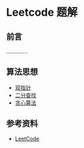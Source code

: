 # Leetcode 题解

## 前言

..............

## 算法思想

- [双指针](LeetCode%20题解%20-%20双指针.md)
- [二分查找](LeetCode%20题解%20-%20二分查找.md)
- [贪心算法](LeetCode%20题解%20-%20贪心算法.md)
<!-- - [排序](Leetcode%20题解%20-%20排序.md)
- [贪心思想](Leetcode%20题解%20-%20贪心思想.md)

- [分治](Leetcode%20题解%20-%20分治.md)
- [搜索](Leetcode%20题解%20-%20搜索.md)
- [动态规划](Leetcode%20题解%20-%20动态规划.md)
- [数学](Leetcode%20题解%20-%20数学.md)

## 数据结构相关

- [链表](Leetcode%20题解%20-%20链表.md)
- [树](Leetcode%20题解%20-%20树.md)
- [栈和队列](Leetcode%20题解%20-%20栈和队列.md)
- [哈希表](Leetcode%20题解%20-%20哈希表.md)
- [字符串](Leetcode%20题解%20-%20字符串.md)
- [数组与矩阵](Leetcode%20题解%20-%20数组与矩阵.md)
- [图](Leetcode%20题解%20-%20图.md)
- [位运算](Leetcode%20题解%20-%20位运算.md) -->

## 参考资料

- [LeetCode](https://leetcode.cn/)
